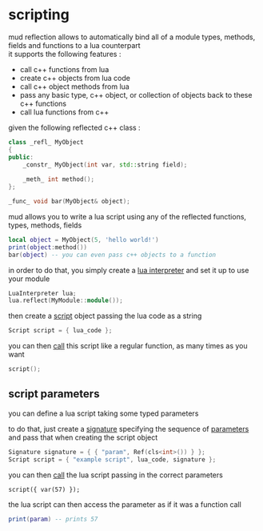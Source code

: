 # scripting
mud reflection allows to automatically bind all of a module types, methods, fields and functions to a lua counterpart  
it supports the following features :
- call c++ functions from lua
- create c++ objects from lua code
- call c++ object methods from lua
- pass any basic type, c++ object, or collection of objects back to these c++ functions
- call lua functions from c++

given the following reflected c++ class :
```c++
class _refl_ MyObject
{
public:
    _constr_ MyObject(int var, std::string field);
    
    _meth_ int method();
};

_func_ void bar(MyObject& object);
```

mud allows you to write a lua script using any of the reflected functions, types, methods, fields
```lua
local object = MyObject(5, 'hello world!')
print(object:method())
bar(object) -- you can even pass c++ objects to a function
```

in order to do that, you simply create a [lua interpreter](../src/lang/Lua/Lua.h) and set it up to use your module
```c++
LuaInterpreter lua;
lua.reflect(MyModule::module());
```

then create a [script](../src/lang/Script/Script.h) object passing the lua code as a string
```c++
Script script = { lua_code };
```

you can then [call](../src/lang/Script/Script.h#L247) this script like a regular function, as many times as you want
```c++
script();
```

## script parameters
you can define a lua script taking some typed parameters  

to do that, just create a [signature](../src/obj/Reflect/Method.h#L53) specifying the sequence of [parameters](../src/obj/Reflect/Method.h#L27) and pass that when creating the script object
```c++
Signature signature = { { "param", Ref(cls<int>()) } };
Script script = { "example script", lua_code, signature };
```

you can then [call](../src/lang/Script/Script.h#L247) the lua script passing in the correct parameters
```
script({ var(57) });
```

the lua script can then access the parameter as if it was a function call
```lua
print(param) -- prints 57
```
